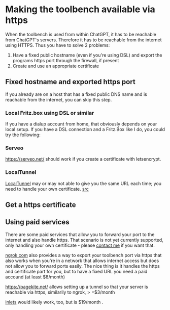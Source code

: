 # Making the toolbench available via https

When the toolbench is used from within ChatGPT, it has to be reachable from ChatGPT's servers. Therefore it has to be
reachable from the internet using HTTPS. Thus you have to solve 2 problems:

1. Have a fixed public hostname (even if you're using DSL) and export the programs https port through the firewall, if
   present
2. Create and use an appropriate certificate

## Fixed hostname and exported https port

If you already are on a host that has a fixed public DNS name and is reachable from the internet, you can skip this
step.

### Local Fritz.box using DSL or similar

If you have a dialup account from home, that obviously depends on your local setup. If you have a DSL connection and a
Fritz.Box like I do, you could try the following:

### Serveo

https://serveo.net/ should work if you create a certificate with letsencrypt.

### LocalTunnel

[LocalTunnel](https://theboroer.github.io/localtunnel-www/) may or may not able to give you the same URL each time; you
need to handle your own certificate. [src](https://github.com/TheBoroer/localtunnel-server)

## Get a https certificate



## Using paid services

There are some paid services that allow you to forward your port to the internet and also handle https. That
scenario is not yet currently supported, only handling your own certificate - please 
[contact me](http://www.stoerr.net/contact.html) if you want that.

[ngrok.com](https://ngrok.com/) also provides a way to export your toolbench port via https that also works when you're
in a network that allows internet access but does not allow you to forward ports easily. The nice thing is it handles
the https and certificate part for you, but to have a fixed URL you need a paid accound (at least $8/month)

https://pagekite.net/ allows setting up a tunnel so that your server is reachable via https, similarily to ngrok, >
=$3/month

[inlets](https://inlets.dev/) would likely work, too, but is $19/month .
